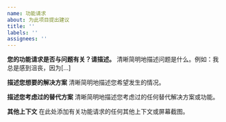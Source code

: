 ```yaml
---
name: 功能请求
about: 为此项目提出建议
title: ''
labels: ''
assignees: ''
---
```


**您的功能请求是否与问题有关？请描述。**
清晰简明地描述问题是什么。例如：我总是感到沮丧，因为[...]

**描述您想要的解决方案**
清晰简明地描述您希望发生的情况。

**描述您考虑过的替代方案**
清晰简明地描述您考虑过的任何替代解决方案或功能。

**其他上下文**
在此处添加有关功能请求的任何其他上下文或屏幕截图。
